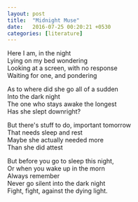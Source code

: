 ```yaml
---
layout: post
title:  "Midnight Muse"
date:   2016-07-25 00:20:21 +0530
categories: [literature]
---
```


Here I am, in the night  
Lying on my bed wondering  
Looking at a screen, with no response  
Waiting for one, and pondering  

As to where did she go all of a sudden  
Into the dark night  
The one who stays awake the longest  
Has she slept downright?  

But there's stuff to do, important tomorrow  
That needs sleep and rest  
Maybe she actually needed more  
Than she did attest  

But before you go to sleep this night,  
Or when you wake up in the morn  
Always remember  
Never go silent into the dark night  
Fight, fight, against the dying light.  